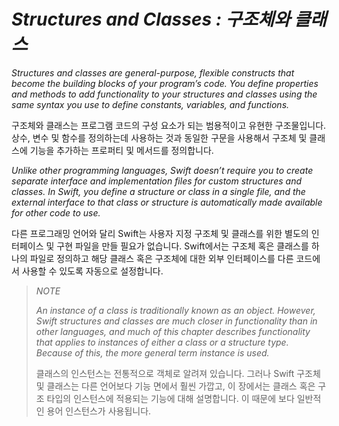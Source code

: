 # *Structures and Classes : 구조체와 클래스*

*Structures and classes are general-purpose, flexible constructs that become the building blocks of your program’s code. You define properties and methods to add functionality to your structures and classes using the same syntax you use to define constants, variables, and functions.*

구조체와 클래스는 프로그램 코드의 구성 요소가 되는 범용적이고 유현한 구조물입니다. 상수, 변수 및 함수를 정의하는데 사용하는 것과 동일한 구문을 사용해서 구조체 및 클래스에 기능을 추가하는 프로퍼티 및 메서드를 정의합니다.

*Unlike other programming languages, Swift doesn’t require you to create separate interface and implementation files for custom structures and classes. In Swift, you define a structure or class in a single file, and the external interface to that class or structure is automatically made available for other code to use.*

다른 프로그래밍 언어와 달리 Swift는 사용자 지정 구조체 및 클래스를 위한 별도의 인터페이스 및 구현 파일을 만들 필요가 없습니다. Swift에서는 구조체 혹은 클래스를 하나의 파일로 정의하고 해당 클래스 혹은 구조체에 대한 외부 인터페이스를 다른 코드에서 사용할 수 있도록 자동으로 설정합니다.

> *NOTE*
> 
> *An instance of a class is traditionally known as an object. However, Swift structures and classes are much closer in functionality than in other languages, and much of this chapter describes functionality that applies to instances of either a class or a structure type. Because of this, the more general term instance is used.*
> 
> 클래스의 인스턴스는 전통적으로 객체로 알려져 있습니다. 그러나 Swift 구조체 및 클래스는 다른 언어보다 기능 면에서 훨씬 가깝고, 이 장에서는 클래스 혹은 구조 타입의 인스턴스에 적용되는 기능에 대해 설명합니다. 이 때문에 보다 일반적인 용어 인스턴스가 사용됩니다.



